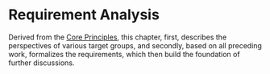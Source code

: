 Requirement Analysis
==========================================



Derived from the [Core Principles](#core-principles), this chapter, first, describes the 
perspectives of various target groups, and secondly, based on all preceding work, formalizes the 
requirements, which then build the foundation of further discussions.

